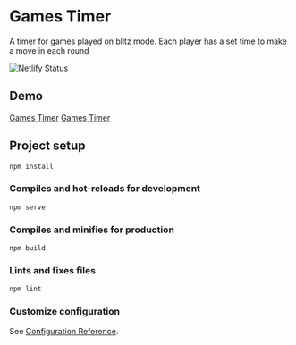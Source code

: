 # Games Timer
A timer for games played on blitz mode. Each player has a set time to make a move in each round

[![Netlify Status](https://api.netlify.com/api/v1/badges/05a7e0e3-f399-47cc-850e-228696f42241/deploy-status)](https://app.netlify.com/sites/mystifying-williams-688592/deploys)

## Demo
[Games Timer](https://games-timer.acelords.space/)
[Games Timer](https://games-timer.acelords.space/)

## Project setup
```
npm install
```

### Compiles and hot-reloads for development
```
npm serve
```

### Compiles and minifies for production
```
npm build
```

### Lints and fixes files
```
npm lint
```

### Customize configuration
See [Configuration Reference](https://cli.vuejs.org/config/).


